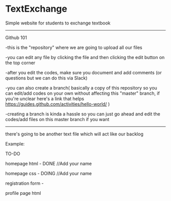 # TextExchange
Simple website for students to exchange textbook

__________
Github 101

-this is the "repository" where we are going to upload all our files

-you can edit any file by clicking the file and then clicking the edit button on the top corner

-after you edit the codes, make sure you document and add comments (or questions but we can do this via Slack)

-you can also create a branch( basically a copy of this repository so you can edit/add codes on your own without affecting this "master" branch, if you're unclear here's a link that helps https://guides.github.com/activities/hello-world/ )

-creating a branch is kinda a hassle so you can just go ahead and edit the codes/add files on this master branch if you want


__________
there's going to be another text file which will act like our backlog

Example:  

   TO-DO
  
   homepage html - DONE //Add your name
  
  homepage css -  DOING //Add your name
  
  registration form - 
  
  profile page html 



